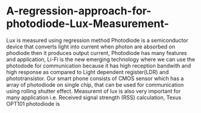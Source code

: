 # A-regression-approach-for-photodiode-Lux-Measurement-
Lux is measured using regression method
Photodiode is a semiconductor device that converts light into current when photon are absorbed on phodiode then it produces output current,  Photodiode has many features and application, Li-Fi is the new emerging technology where we can use the photodode for communication because it has high reception bandwith and high response as compared to Light dependent register(LDR) and phototransistor. Our smart phone consists of CMOS sensor which has a array of photodiode on single chip, that can be used for communication using rolling shutter effect.           Measuremt of lux is also very important for many application i.e. Received signal strength (RSS) calculation, Texus OPT101 photodiode is  
